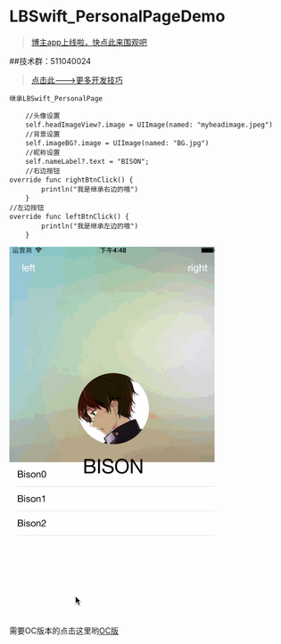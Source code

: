# LBSwift_PersonalPageDemo

> [博主app上线啦，快点此来围观吧](https://itunes.apple.com/us/app/it-blog-zi-xueios-kai-fa-jin/id1067787090?l=zh&ls=1&mt=8)<br>

##技术群：511040024

> [点击此--->更多开发技巧](http://allluckly.cf/) <br>

`继承LBSwift_PersonalPage`
```
    //头像设置
    self.headImageView?.image = UIImage(named: "myheadimage.jpeg")
    //背景设置
    self.imageBG?.image = UIImage(named: "BG.jpg")
    //昵称设置
    self.nameLabel?.text = "BISON";
    //右边按钮
override func rightBtnClick() {
        println("我是继承右边的哦")
    }
//左边按钮
override func leftBtnClick() {
        println("我是继承左边的哦")
    }
```


![(LBPersonalPageDemo)](https://github.com/AllLuckly/LBPersonalPageDemo/blob/master/123.gif?raw=true)

需要OC版本的点击这里哟[OC版](https://github.com/AllLuckly/LBPersonalPageDemo)
